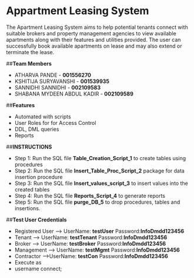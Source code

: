 # Appartment Leasing System
The Apartment Leasing System aims to help potential tenants connect with suitable brokers and
property management agencies to view available apartments along with their features and
utilities provided. The user can successfully book available apartments on lease and may also
extend or terminate the lease. 

##**Team Members**
- ATHARVA PANDE - **001556270**
- KSHITIJA SURYAVANSHI - **001539935**
- SANNIDHI SANNIDHI - **002109583** 
- SHABANA MYDEEN ABDUL KADIR - **002109589**

##**Features**
- Automated with scripts
- User Roles for for Access Control
- DDL, DML queries
- Reports

##**INSTRUCTIONS**
- Step 1: Run the SQL file **Table_Creation_Script_1** to create tables using procedures
- Step 2: Run the SQL file **Insert_Table_Proc_Script_2** package for data insertion procedure
- Step 3: Run the SQL file **Insert_values_script_3** to insert values into the created tables
- Step 4: Run the SQL file **Reports_Script_4** to generate reports
- Step 5: Run the SQL file **purge_DB_5** to drop procedures, tables and insertions.

##**Test User Credentials**
- Registered User -->  UserName: **testUser**  Password:**InfoDmdd123456**
- Tenant --> UserName: **testTenant**   Password:**InfoDmdd123456**
- Broker --> UserName: **testBroker**   Password:**InfoDmdd123456**
- Management --> UserName: **testMgmt**   Password:**InfoDmdd123456**
- Contractor -->UserName: **testCon**   Password:**InfoDmdd123456**
-  Execute as 
-  username connect;
